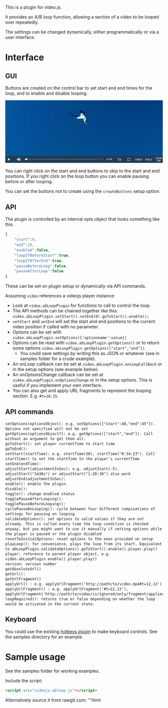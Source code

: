 This is a plugin for video.js.

It provides an A/B loop function, allowing a section of a video to be looped over repeatedly.

The settings can be changed dynamically, either programmatically or via a user interface.

Interface
=========

GUI
---

Buttons are created on the control bar to set start and end times for the loop, and to enable and disable looping.

![GUI screeshot](/images/interfaceScreenshot.png "GUI screeshot")

You can right click on the start and end buttons to skip to the start and end positions. If you right click on the loop
button you can enable pausing before or after looping.  



You can set the buttons not to create using the ```createButtons``` setup option.

API
---

The plugin is controlled by an internal opts object that looks something like this.

```javascript
{
	"start":0,
	"end":10,
	"enabled":false,
	"loopIfBeforeStart":true,
	"loopIfAfterEnd":true,
	"pauseBeforeLoop":false,
	"pauseAfterLoop":false
}
```

These can be set on plugin setup or dynamically via API commands.

Assuming ```video``` references a videojs player instance:
* Look at ```video.abLoopPlugin``` for functions to call to control the loop.
* The API methods can be chained together like this: ```video.abLoopPlugin.setStart().setEnd(8).goToStart().enable();```
* ```setStart``` and ```setEnd``` will set the start and end positions to the current video position if called with no parameter.
* Options can be set  with ```video.abLoopPlugin.setOptions({'optionname':value})``` 
* Options can be read with ```video.abLoopPlugin.getOptions()``` or to return some options ```video.abLoopPlugin.getOptions(["start","end"])```.
  * You could save settings by writing this as JSON or whatever (see in samples folder for a crude example).
* An onLoop callback can be set at ```video.abLoopPlugin.onLoopCallBack``` or in the setup options (see example below).
* An onOptionsChange callback can be set at ```video.abLoopPlugin.onOptionsChange``` or in the setup options. This is useful if you implement your own interface.
* You can also get and apply URL fragments to represent the looping section. E.g. ```#t=10,15```. 

API commands
------------

```
setOptions(optionsObject): e.g. setOptions({"start":40,"end":45"}). Options not specified will not be set
getOptions(optionsObject?): e.g. getOptions(["start","end"]). Call without an argument to get them all.
goToStart(): set player currentTime to start time
goToEnd():
setStart(startTime): e.g. startTime(30), startTime("0:34:23"). Call startTime() to set the startTime to the player's currentTime 
setEnd(endTime):  
adjustStart(adjustmentInSec): e.g. adjustStart(-5). adjustStart("1m30s") or adjustStart("1:20:30") also work 
adjustEnd(adjustmentInSec): 
enable(): enable the plugin.
disable(): 
toggle(): change enabled status
togglePauseAfterLooping(): 
togglePauseBeforeLooping(): 
cyclePauseOnLooping(): cycle between four different compinations of settings for pausing on looping
validateOptions(): set options to valid values if they are not already. This is called every time the loop condition is checked anyway, but you might want to use it manually if setting options while the player is paused or the plugin disabled
resetToInitialOptions: reset options to the ones provided on setup
playLoop(): for convenience, plays the loop from its start. Equivalent to abLoopPlugin.validateOptions().goToStart().enable().player.play()
player: reference to parent player object. e.g. video.abLoopPlugin.enable().player.play()
version: version number
getAbsoluteUrl()
getUrl():
getUrlFragment() 
applyUrl() : e.g. applyUrlFragment('http://path/to/video.mp4#t=12,13')
applyUrlFragment() : e.g. applyUrlFragment('#t=12,13'), applyUrlFragment('http://path/to/video/is/ignored/only/fragment/applied.mp4#t=12,13')
loopRequired(): returns true or false depending on whether the loop would be activated in the current state.
```

Keyboard
--------

You could use the existing [hotkeys plugin](https://github.com/ctd1500/videojs-hotkeys) to make keyboard controls. See the samples directory for an example.

Sample usage
============

See the samples folder for working examples. 

Include the script:

```html
<script src="videojs-abloop.js"></script>
```
Alternatively source it from rawgit.com:
'''html
<script src="https://cdn.rawgit.com/phhu/videojs-abloop/master/dist/videojs-abloop.min.js">
'''

You initialise the plugin with defaults, and then can set properties at runtime.

```javascript

//initialise the video with the plugin and initial settings
var video = videojs("videoid",{
	plugins: {
		abLoopPlugin: {
			start:50    	//in seconds - defaults to 0
			,end:55    	//in seconds. Set to  false to loop to end of video. Defaults to false
			,enabled:false			//defaults to false
			,loopIfBeforeStart:false //allow video to play normally before the loop section? defaults to true
			,loopIfAfterEnd:true	// defaults to true
			,pauseAfterLooping: false     	//if true, after looping video will pause. Defaults to false
			,pauseBeforeLooping: false     	//if true, before looping video will pause. Defaults to false
			,createButtons: true		//defaults to true
		}
	}
});

video.play();

setTimeout(function() { 
	console.log("setting new start and end...");
	video.abLoopPlugin.setStart().setEnd(8).enable();
} , 2000);

video.abLoopPlugin.onLoopCallBack = function(api,player){
	var opts = api.getOptions();
	console.log("Looping back to %s sec on %s",opts.start, player.currentSrc() );
	api.setOptions({'pauseAfterLoop': true}); 
	api.setStart(5);
	api.setEnd(15);
};
```

TODO
----

* Replace callback with event emission
* Check compatibility with older browsers
* Extend tests

